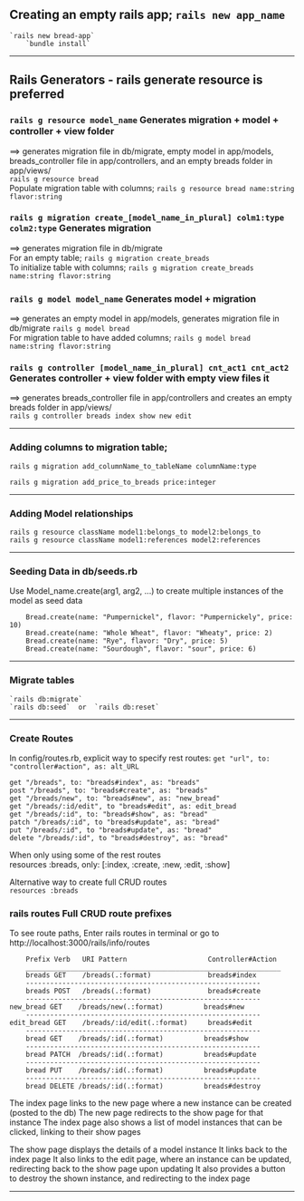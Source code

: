 
## Creating an empty rails app; `rails new app_name`
  	`rails new bread-app`  
		`bundle install`

-------------------------------------------------------------------
## Rails Generators - rails generate resource is preferred

### `rails g resource model_name` Generates migration + model + controller + view folder
==> generates migration file in db/migrate, empty model in app/models, breads_controller file in app/controllers, and an empty breads folder in app/views/  
  `rails g resource bread`  
  Populate migration table with columns; `rails g resource bread name:string flavor:string`  
	
### `rails g migration create_[model_name_in_plural] colm1:type colm2:type`  Generates migration
==> generates migration file in db/migrate  
  For an empty table; `rails g migration create_breads`  
  To initialize table with columns; `rails g migration create_breads name:string flavor:string`   

### `rails g model model_name` Generates model + migration
==> generates an empty model in app/models, generates migration file in db/migrate
  `rails g model bread`  
  For migration table to have added columns; `rails g model bread name:string flavor:string`  

### `rails g controller [model_name_in_plural] cnt_act1 cnt_act2` Generates controller + view folder with empty view files it
==> generates breads_controller file in app/controllers and creates an empty breads folder in app/views/      
  `rails g controller breads index show new edit`


-------------------------------------------------------------------
### Adding columns to migration table; 
`rails g migration add_columnName_to_tableName columnName:type`

	rails g migration add_price_to_breads price:integer

------------------------------------------------------------------
### Adding Model relationships

	rails g resource className model1:belongs_to model2:belongs_to
	rails g resource className model1:references model2:references

-------------------------------------------------------------------
### Seeding Data in db/seeds.rb 
Use Model_name.create(arg1, arg2, ...) to create multiple instances of the model as seed data

		Bread.create(name: "Pumpernickel", flavor: "Pumpernickely", price: 10)
		Bread.create(name: "Whole Wheat", flavor: "Wheaty", price: 2)
		Bread.create(name: "Rye", flavor: "Dry", price: 5)
		Bread.create(name: "Sourdough", flavor: "sour", price: 6)

-------------------------------------------------------------------
### Migrate tables 

	`rails db:migrate`
	`rails db:seed`  or  `rails db:reset`

-----------------------------------------------------------------------
### Create Routes

In config/routes.rb, explicit way to specify rest routes: `get "url", to: "controller#action", as: alt_URL`

    get "/breads", to: "breads#index", as: "breads"  
    post "/breads", to: "breads#create", as: "breads"  
    get "/breads/new", to: "breads#new", as: "new_bread"  
    get "/breads/:id/edit", to "breads#edit", as: edit_bread  
    get "/breads/:id", to: "breads#show", as: "bread"  
    patch "/breads/:id", to "breads#update", as: "bread"  
    put "/breads/:id", to "breads#update", as: "bread"  
    delete "/breads/:id", to "breads#destroy", as: "bread"  

When only using some of the rest routes  
		resources :breads, only: [:index, :create, :new, :edit, :show]

Alternative way to create full CRUD routes  
		`resources :breads` 

### rails routes Full CRUD route prefixes

To see route paths,
Enter rails routes in terminal or go to http://localhost:3000/rails/info/routes

        Prefix Verb   URI Pattern                    Controller#Action
        _______________________________________________________________
        breads GET    /breads(.:format)              breads#index
        ----------------------------------------------------------
        breads POST   /breads(.:format)              breads#create
        ----------------------------------------------------------
    new_bread GET    /breads/new(.:format)          breads#new
        ----------------------------------------------------------
    edit_bread GET    /breads/:id/edit(.:format)     breads#edit
        ----------------------------------------------------------
        bread GET    /breads/:id(.:format)          breads#show
        ----------------------------------------------------------
        bread PATCH  /breads/:id(.:format)          breads#update
        ----------------------------------------------------------
        bread PUT    /breads/:id(.:format)          breads#update
        ----------------------------------------------------------
        bread DELETE /breads/:id(.:format)          breads#destroy

The index page links to the new page where a new instance can be created (posted to the db)
The new page redirects to the show page for that instance
The index page also shows a list of model instances that can be clicked, linking to their show pages

The show page displays the details of a model instance 
It links back to the index page 
It also links to the edit page, where an instance can be updated, redirecting back to the show page upon updating
It also provides a button to destroy the shown instance, and redirecting to the index page 

-------------------------------------------------------------------












